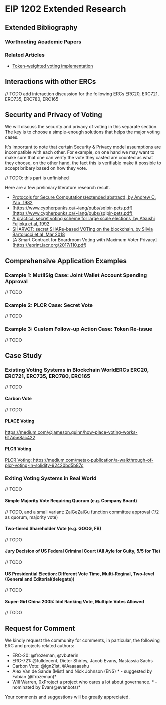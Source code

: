 # EIP 1202 Extended Research

## Extended Bibliography

### Worthnoting Academic Papers

### Related Articles
 - [Token-weighted voting implementation](https://blog.colony.io/token-weighted-voting-implementation-part-1-72f836b5423b)


## Interactions with other ERCs
// TODO add interaction discussion for the following ERCs
ERC20, ERC721, ERC735, ERC780, ERC165

## Security and Privacy of Voting
We will discuss the security and privacy of voting in this separate section. The key is to choose a simple-enough solutions that helps the major voting cases.

It's important to note that certain Security & Privacy model assumptions are incompatible with each other. For example, on one hand we may want to make sure that one can verify the vote they casted are counted as what they choose, on the other hand, the fact this is verifiable make it possible to accept bribary based on how they vote.

// TODO: this part is unfinished

Here are a few prelimiary literature research result.

 - [Protocols for Secure Computations(extended abstract), by Andrew C. Yao, 1982](https://research.cs.wisc.edu/areas/sec/yao1982-ocr.pdf)
 - [https://www.cypherpunks.ca/~iang/pubs/sqlpir-pets.pdf](https://www.cypherpunks.ca/~iang/pubs/sqlpir-pets.pdf)
 - [A practical secret voting scheme for large scale elections, by Atsushi Fujioka et al, 1992](https://dl.acm.org/citation.cfm?id=713943)
 - [SHARVOT: secret SHARe-based VOTing on the blockchain, by Silvia Bartolucci et al, Mar 2018](https://arxiv.org/pdf/1803.04861.pdf)
 - [A Smart Contract for Boardroom Voting with Maximum Voter Privacy] (https://eprint.iacr.org/2017/110.pdf)
 
## Comprehensive Application Examples

### Example 1: MutliSig Case: Joint Wallet Account Spending Approval
// TODO

### Example 2: PLCR Case: Secret Vote
// TODO

### Example 3: Custom Follow-up Action Case:  Token Re-issue
// TODO


## Case Study

### Existing Voting Systems in Blockchain WorldERCs ERC20, ERC721, ERC735, ERC780, ERC165
// TODO

#### Carbon Vote
// TODO

#### PLACE Voting
https://medium.com/@jameson.quinn/how-place-voting-works-617a5e8ac422

#### PLCR Voting
[PLCR Voting: ](https://github.com/ConsenSys/PLCRVoting)
https://medium.com/metax-publication/a-walkthrough-of-plcr-voting-in-solidity-92420bd5b87c

#### 

### Exiting Voting Systems in Real World
// TODO

#### Simple Majority Vote Requiring Quorum (e.g. Company Board)
// TODO, and a small variant: ZaiGeZaiGu function committee approval (1/2 as quorum, majority vote)


#### Two-tiered Shareholder Vote (e.g. GOOG, FB)
// TODO

#### Jury Decision of US Federal Criminal Court (All Ayle for Guity, 5/5 for Tie)
// TODO

#### US Presidential Election: Different Vote Time, Multi-Reginal, Two-level (General and Editorial(delegate))    
// TODO

#### Super-Girl China 2005: Idol Ranking Vote, Multiple Votes Allowed
// TODO

## Request for Comment
We kindly request the community for comments, in particular, the following ERC and projects related authors:

 - ERC-20: @frozeman, @vbuterin
 - ERC-721: @fulldecent, Dieter Shirley, Jacob Evans, Nastassia Sachs
 - Carbon Vote: @lgn21st, @Aaaaaashu
 - Alex Van de Sande (Mist) and Nick Johnson (ENS) * - suggested by Fabian (@frozeman)*
 - Will Warren, 0xProject a project who cares a lot about governance. * - nominated by Evan(@evanbots)*

Your comments and suggestions will be greatly appreciated.

